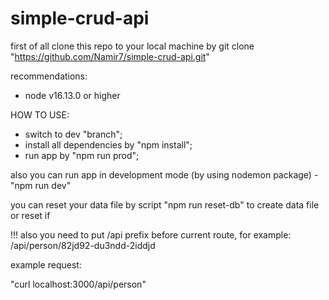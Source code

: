 # simple-crud-api
first of all clone this repo to your local machine by git clone "https://github.com/Namir7/simple-crud-api.git"


recommendations: 
 - node v16.13.0 or higher

HOW TO USE: 
 - switch to dev "branch";
 - install all dependencies by "npm install";
 - run app by "npm run prod";

also you can run app in development mode (by using nodemon package) - "npm run dev"

you can reset your data file by script "npm run reset-db" to create data file or reset if

!!! also you need to put /api prefix before current route, for example: /api/person/82jd92-du3ndd-2iddjd

example request:

"curl localhost:3000/api/person"
